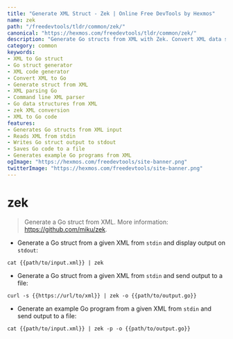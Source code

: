 ```yaml
---
title: "Generate XML Struct - Zek | Online Free DevTools by Hexmos"
name: zek
path: "/freedevtools/tldr/common/zek/"
canonical: "https://hexmos.com/freedevtools/tldr/common/zek/"
description: "Generate Go structs from XML with Zek. Convert XML data structures into Go code. Free online tool, no registration required."
category: common
keywords:
- XML to Go struct
- Go struct generator
- XML code generator
- Convert XML to Go
- Generate struct from XML
- XML parsing Go
- Command line XML parser
- Go data structures from XML
- zek XML conversion
- XML to Go code
features:
- Generates Go structs from XML input
- Reads XML from stdin
- Writes Go struct output to stdout
- Saves Go code to a file
- Generates example Go programs from XML
ogImage: "https://hexmos.com/freedevtools/site-banner.png"
twitterImage: "https://hexmos.com/freedevtools/site-banner.png"
---
```


# zek

> Generate a Go struct from XML.
> More information: <https://github.com/miku/zek>.

- Generate a Go struct from a given XML from `stdin` and display output on `stdout`:

`cat {{path/to/input.xml}} | zek`

- Generate a Go struct from a given XML from `stdin` and send output to a file:

`curl -s {{https://url/to/xml}} | zek -o {{path/to/output.go}}`

- Generate an example Go program from a given XML from `stdin` and send output to a file:

`cat {{path/to/input.xml}} | zek -p -o {{path/to/output.go}}`
